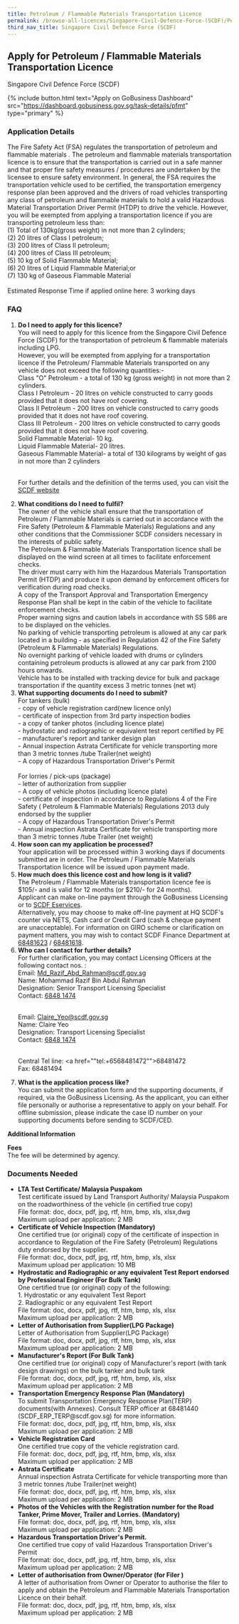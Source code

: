 ```yaml
---
title: Petroleum / Flammable Materials Transportation Licence
permalink: /browse-all-licences/Singapore-Civil-Defence-Force-(SCDF)/Petroleum---Flammable-Materials-Transportation-Licence
third_nav_title: Singapore Civil Defence Force (SCDF)
---
```


## Apply for Petroleum / Flammable Materials Transportation Licence

Singapore Civil Defence Force (SCDF)

{% include button.html text="Apply on GoBusiness Dashboard" src="https://dashboard.gobusiness.gov.sg/task-details/pfmt" type="primary" %}

<H3>Application Details</H3>

<p>The Fire Safety Act (FSA) regulates the transportation of petroleum and flammable materials . The petroleum and flammable materials transportation licence is to ensure that the transportation is carried out in a safe manner and that proper fire safety measures / procedures are undertaken by the licensee to ensure safety environment. In general, the FSA requires the transportation vehicle used to be certified, the transportation emergency response plan been approved and the drivers of road vehicles transporting any class of petroleum and flammable materials to hold a valid Hazardous Material Transportation Driver Permit (HTDP) to drive the vehicle. However, you will be exempted from applying a transportation licence if you are transporting petroleum less than: <br>
(1) Total of 130kg(gross weight) in not more than 2 cylinders; <br>
(2) 20 litres of Class I petroleum; <br>
(3) 200 litres of Class II petroleum; <br>
(4) 200 litres of Class III petroleum; <br>
(5) 10 kg of Solid Flammable Material; <br>
(6) 20 litres of Liquid Flammable Material;or<br>
(7) 130 kg of Gaseous Flammable Material <br>
<br>
Estimated Response Time if applied online here: 3 working days

<h3>FAQ</h3>


<ol>
<li>
<strong>
Do I need to apply for this licence?</strong><br>
You will need to apply for this licence from the Singapore Civil Defence Force (SCDF) for the transportation of petroleum & flammable materials including LPG.<br>
However, you will be exempted from applying for a transportation licence if the Petroleum/ Flammable Materials transported on any vehicle does not exceed the following quantities:-<br>
Class "O" Petroleum - a total of 130 kg (gross weight) in not more than 2 cylinders.<br>
Class I Petroleum - 20 litres on vehicle constructed to carry goods provided that it does not have roof covering.<br>
Class II Petroleum - 200 litres on vehicle constructed to carry goods provided that it does not have roof covering.<br>
Class III Petroleum - 200 litres on vehicle constructed to carry goods provided that it does not have roof covering. <br>
Solid Flammable Material- 10 kg. <br>
Liquid Flammable Material- 20 litres. <br>
Gaseous Flammable Material- a total of 130 kilograms by weight of gas in not more than 2 cylinders<br>

<br>For further details and the definition of the terms used, you can visit the <a href="https://www.scdf.gov.sg/home/fire-safety/petroleum-and-flammable-material-licences/information-of-p-fm-transport-licence" target="_blank" rel="noopener">SCDF website</a>
</li>


<li>
<strong>What conditions do I need to fulfil?</strong><br>
The owner of the vehicle shall ensure that the transportation of Petroleum / Flammable Materials is carried out in accordance with the Fire Safety (Petroleum & Flammable Materials) Regulations and any other conditions that the Commissioner SCDF considers necessary in the interests of public safety.<br>
The Petroleum & Flammable Materials Transportation licence shall be displayed on the wind screen at all times to facilitate enforcement checks.<br>
The driver must carry with him the Hazardous Materials Transportation Permit (HTDP) and produce it upon demand by enforcement officers for verification during road checks.<br>
A copy of the Transport Approval and Transportation Emergency Response Plan shall be kept in the cabin of the vehicle to facilitate enforcement checks.<br>
Proper warning signs and caution labels in accordance with SS 586 are to be displayed on the vehicles.<br>
No parking of vehicle transporting petroleum is allowed at any car park located in a building - as specified in Regulation 42 of the Fire Safety (Petroleum & Flammable Materials) Regulations.<br>
No overnight parking of vehicle loaded with drums or cylinders containing petroleum products is allowed at any car park from 2100 hours onwards.<br>
Vehicle has to be installed with tracking device for bulk and package transportation if the quantity excess 3 metric tonnes (net wt)
</li>

<li>
<strong>What supporting documents do I need to submit?</strong><br>
For tankers (bulk)<br>
- copy of vehicle registration card(new licence only)<br>
- certificate of inspection from 3rd party inspection bodies<br>
- a copy of tanker photos (including licence plate)<br>
- hydrostatic and radiographic or equivalent test report certified by PE<br>
- manufacturer's report and tanker design plan<br>
- Annual inspection Astrata Certificate for vehicle transporting more than 3 metric tonnes /tube Trailer(net weight)<br>
- A copy of Hazardous Transportation Driver's Permit<br><br>
For lorries / pick-ups (package)<br>
- letter of authorization from supplier<br>
- A copy of vehicle photos (including licence plate)<br>
- certificate of inspection in accordance to Regulations 4 of the Fire Safety ( Petroleum & Flammable Materials) Regulations 2013 duly endorsed by the supplier<br>
- A copy of Hazardous Transportation Driver's Permit<br>
- Annual inspection Astrata Certificate for vehicle transporting more than 3 metric tonnes /tube Trailer (net weight)
</li>

<li>
<strong>How soon can my application be processed?</strong><br>
Your application will be processed within 3 working days if documents submitted are in order. The Petroleum / Flammable Materials Transportation licence will be issued upon payment made.
</li>


<li>
<strong>How much does this licence cost and how long is it valid?</strong><br>
The Petroleum / Flammable Materials transportation licence fee is $105/- and is valid for 12 months (or $210/- for 24 months).<br>
Applicant can make on-line payment through the GoBusiness Licensing or to <a href="https://eservices1.scdf.gov.sg/fisops/SCDF-ESERVICES.action?app=EPAYMENT" target="_blank" rel="noopener">SCDF Eservices</a>.<br>
Alternatively, you may choose to make off-line payment at HQ SCDF's counter via NETS, Cash card or Credit Card (cash & cheque payment are unacceptable). For information on GIRO scheme or clarification on payment matters, you may wish to contact SCDF Finance Department at <a href="tel:+6568481623">68481623</a> / <a href="tel:+6568481618">68481618</a>.
</li>

<li>
<strong>Who can I contact for further details?</strong><br>
For further clarification, you may contact Licensing Officers at the following contact nos. :<br>
Email: <a href="mailto:Md_Razif_Abd_Rahman@scdf.gov.sg">Md_Razif_Abd_Rahman@scdf.gov.sg</a><br>
Name: Mohammad Razif Bin Abdul Rahman<br>
Designation: Senior Transport Licensing Specialist<br>
Contact: <a href="tel:+6568481474">6848 1474</a><br><br>

Email: <a href="mailto:Claire_Yeo@scdf.gov.sg">Claire_Yeo@scdf.gov.sg</a><br>
Name: Claire Yeo<br>
Designation: Transport Licensing Specialist<br>
Contact: <a href="tel:+6568481474">6848 1474</a><br><br>

Central Tel line: <a href=""tel:+6568481472"">68481472</a><br>
Fax: 68481494
</li>

<li>
<strong>What is the application process like?</strong><br>
You can submit the application form and the supporting documents, if required, via the GoBusiness Licensing. As the applicant, you can either file personally or authorise a representative to apply on your behalf. For offline submission, please indicate the case ID number on your supporting documents before sending to SCDF/CED.
</li>
</ol>


<strong>Additional Information</strong>

<p><strong>Fees</strong><br>
The fee will be determined by agency.
</p>


<H3>Documents Needed</H3>

<ul>
<li><strong>LTA Test Certificate/ Malaysia Puspakom</strong><br />Test certificate issued by Land Transport Authority/ Malaysia Puspakom on the roadworthiness of the vehicle (in certified true copy)<br>
File format: doc, docx, pdf, jpg, rtf, htm, bmp, xls, xlsx,dwg<br>
Maximum upload per application: 2 MB
</li>
<li><strong>Certificate of Vehicle Inspection (Mandatory)</strong><br />One certified true (or original) copy of the certificate of inspection in accordance to Regulation of the Fire Safety (Petroleum) Regulations duty endorsed by the supplier.<br>
File format: doc, docx, pdf, jpg, rtf, htm, bmp, xls, xlsx<br>
Maximum upload per application: 10 MB
</li>
<li><strong>Hydrostatic and Radiographic or any equivalent Test Report endorsed by Professional Engineer (For Bulk Tank)</strong><br />One certified true (or original) copy of the following:<br />1. Hydrostatic or any equivalent Test Report<br />2. Radiographic or any equivalent Test Report<br>
File format: doc, docx, pdf, jpg, rtf, htm, bmp, xls, xlsx<br>
Maximum upload per application: 2 MB
</li>
<li><strong>Letter of Authorisation from Supplier(LPG Package)</strong><br />Letter of Authorisation from Supplier(LPG Package)<br>
File format: doc, docx, pdf, jpg, rtf, htm, bmp, xls, xlsx<br>
Maximum upload per application: 2 MB
</li>
<li><strong>Manufacturer's Report (For Bulk Tank)</strong><br />One certified true (or original) copy of Manufacturer's report (with tank design drawings) on the bulk tanker and bulk tank<br>
File format: doc, docx, pdf, jpg, rtf, htm, bmp, xls, xlsx<br>
Maximum upload per application: 2 MB
</li>
<li><strong>Transportation Emergency Response Plan (Mandatory)</strong><br />To submit Transportation Emergency Response Plan(TERP) documents(with Annexes). Consult TERP officer at 68481440 (SCDF_ERP_TERP@scdf.gov.sg) for more information.<br>
File format: doc, docx, pdf, jpg, rtf, htm, bmp, xls, xlsx<br>
Maximum upload per application: 2 MB
</li>
<li><strong>Vehicle Registration Card</strong><br />One certified true copy of the vehicle registration card.<br>
File format: doc, docx, pdf, jpg, rtf, htm, bmp, xls, xlsx<br>
Maximum upload per application: 2 MB
</li>
<li><strong>Astrata Certificate</strong><br />Annual inspection Astrata Certificate for vehicle transporting more than 3 metric tonnes /tube Trailer(net weight)<br>
File format: doc, docx, pdf, jpg, rtf, htm, bmp, xls, xlsx<br>
Maximum upload per application: 2 MB
</li>
<li><strong>Photos of the Vehicles with the Registration number for the Road Tanker, Prime Mover, Trailer and Lorries. (Mandatory)</strong><br>
File format: doc, docx, pdf, jpg, rtf, htm, bmp, xls, xlsx<br>
Maximum upload per application: 2 MB
</li>
<li><strong>Hazardous Transportation Driver's Permit.</strong><br />One certified true copy of valid Hazardous Transportation Driver's Permit<br>
File format: doc, docx, pdf, jpg, rtf, htm, bmp, xls, xlsx<br>
Maximum upload per application: 2 MB
</li>
<li><strong>Letter of authorisation from Owner/Operator (for Filer )</strong><br />A letter of authorisation from Owner or Operator to authorise the filer to apply and obtain the Petroleum and Flammable Materials Transportation Licence on their behalf.<br>
File format: doc, docx, pdf, jpg, rtf, htm, bmp, xls, xlsx<br>
Maximum upload per application: 2 MB
</li>
</ul>


